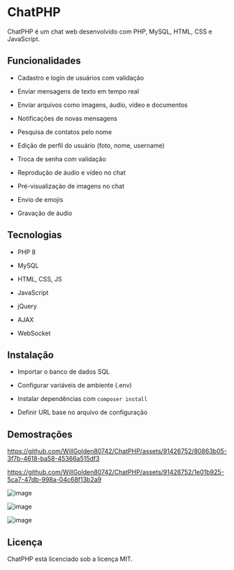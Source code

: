 # ChatPHP

ChatPHP é um chat web desenvolvido com PHP, MySQL, HTML, CSS e JavaScript.

## Funcionalidades

- Cadastro e login de usuários com validação

- Enviar mensagens de texto em tempo real

- Enviar arquivos como imagens, áudio, vídeo e documentos

- Notificações de novas mensagens

- Pesquisa de contatos pelo nome

- Edição de perfil do usuário (foto, nome, username)

- Troca de senha com validação

- Reprodução de áudio e vídeo no chat

- Pré-visualização de imagens no chat

- Envio de emojis

- Gravação de áudio

## Tecnologias

- PHP 8

- MySQL 

- HTML, CSS, JS

- JavaScript

- jQuery

- AJAX
  
- WebSocket

## Instalação

- Importar o banco de dados SQL

- Configurar variáveis de ambiente (.env)

- Instalar dependências com `composer install`

- Definir URL base no arquivo de configuração

## Demostrações

https://github.com/WillGolden80742/ChatPHP/assets/91426752/80863b05-3f7b-4618-ba58-45366a515df3

https://github.com/WillGolden80742/ChatPHP/assets/91426752/1e01b925-5ca7-47db-998a-04c68f13b2a9

![image](https://github.com/WillGolden80742/ChatPHP/assets/91426752/5014f77d-2166-4882-9510-97c2ab5502c5)

![image](https://github.com/WillGolden80742/ChatPHP/assets/91426752/0052d7fc-3bf9-4a3d-8b98-48288c4e118a)

![image](https://github.com/WillGolden80742/ChatPHP/assets/91426752/dd3e2668-a99a-4907-9d69-c2e89c5be225)


## Licença

ChatPHP está licenciado sob a licença MIT.
